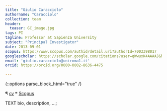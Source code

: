 ```yaml
---
title: "Giulio Caracciolo"
authorname: "Caracciolo"
collection: team
header: 
  teaser: GC_image.jpg
tags: PI
tagline: Professor at Sapienza University
subject: "Principal Investigator"
date: 2013-09-01
scopus: https://www.scopus.com/authid/detail.uri?authorId=7003398017
googlescholar: https://scholar.google.com/citations?user=qWwuxK4AAAAJ&hl=it&oi=ao
email: 'giulio.caracciolo@uniroma1.it'
orcid: https://orcid.org/0000-0002-8636-4475

---
```


{::options parse_block_html="true" /}

   &#182; [cv](https://lucadigiacomo51.github.io/nano_test_01.github.io/files/CV_EN_Caracciolo.pdf)</b>
   &#10077; [Scopus](https://www.scopus.com/authid/detail.uri?authorId=7003398017)<br>

<p align= "justify">

TEXT bio, description, ...;
